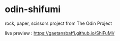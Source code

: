 # odin-shifumi
rock, paper, scissors project from The Odin Project

live preview : https://gaetansbaffi.github.io/ShiFuMi/
